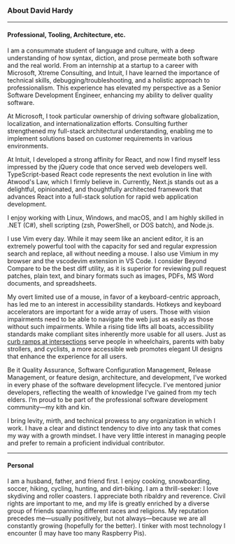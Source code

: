 ### About David Hardy

---

#### Professional, Tooling, Architecture, etc.

I am a consummate student of language and culture, with a deep understanding of how syntax, diction, and prose permeate both software and the real world. From an internship at a startup to a career with Microsoft, Xtreme Consulting, and Intuit, I have learned the importance of technical skills, debugging/troubleshooting, and a holistic approach to professionalism. This experience has elevated my perspective as a Senior Software Development Engineer, enhancing my ability to deliver quality software.

At Microsoft, I took particular ownership of driving software globalization, localization, and internationalization efforts. Consulting further strengthened my full-stack architectural understanding, enabling me to implement solutions based on customer requirements in various environments.

At Intuit, I developed a strong affinity for React, and now I find myself less impressed by the jQuery code that once served web developers well. TypeScript-based React code represents the next evolution in line with Atwood's Law, which I firmly believe in. Currently, Next.js stands out as a delightful, opinionated, and thoughtfully architected framework that advances React into a full-stack solution for rapid web application development.

I enjoy working with Linux, Windows, and macOS, and I am highly skilled in .NET (C#), shell scripting (zsh, PowerShell, or DOS batch), and Node.js.

I use Vim every day. While it may seem like an ancient editor, it is an extremely powerful tool with the capacity for sed and regular expression search and replace, all without needing a mouse. I also use Vimium in my browser and the vscodevim extension in VS Code. I consider Beyond Compare to be the best diff utility, as it is superior for reviewing pull request patches, plain text, and binary formats such as images, PDFs, MS Word documents, and spreadsheets.

My overt limited use of a mouse, in favor of a keyboard-centric approach, has led me to an interest in accessibility standards. Hotkeys and keyboard accelerators are important for a wide array of users. Those with vision impairments need to be able to navigate the web just as easily as those without such impairments. While a rising tide lifts all boats, accessibility standards make compliant sites inherently more usable for all users. Just as [curb ramps at intersections](https://www.access-board.gov/ada/guides/chapter-4-ramps-and-curb-ramps/#curb-ramps-at-intersections) serve people in wheelchairs, parents with baby strollers, and cyclists, a more accessible web promotes elegant UI designs that enhance the experience for all users.

Be it Quality Assurance, Software Configuration Management, Release Management, or feature design, architecture, and development, I’ve worked in every phase of the software development lifecycle. I’ve mentored junior developers, reflecting the wealth of knowledge I’ve gained from my tech elders. I’m proud to be part of the professional software development community—my kith and kin.

I bring levity, mirth, and technical prowess to any organization in which I work. I have a clear and distinct tendency to dive into any task that comes my way with a growth mindset. I have very little interest in managing people and prefer to remain a proficient individual contributor.

---

#### Personal

I am a husband, father, and friend first. I enjoy cooking, snowboarding, soccer, hiking, cycling, hunting, and dirt-biking. I am a thrill-seeker: I love skydiving and roller coasters. I appreciate both ribaldry and reverence. Civil rights are important to me, and my life is greatly enriched by a diverse group of friends spanning different races and religions. My reputation precedes me—usually positively, but not always—because we are all constantly growing (hopefully for the better). I tinker with most technology I encounter (I may have too many Raspberry Pis).

